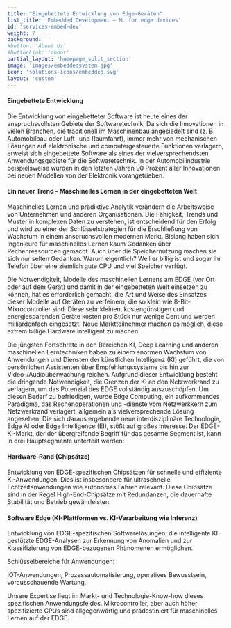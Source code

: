 ```yaml
---
title: "Eingebettete Entwicklung von Edge-Geräten"
list_title: 'Embedded Development – ML for edge devices'
id: 'services-embed-dev'
weight: 7
background: ''
#button: 'About Us'
#buttonLink: 'about'
partial_layout: 'homepage_split_section'
image: 'images/embeddedsystem.jpg'
icon: 'solutions-icons/embedded.svg'
layout: 'custom'
---
```

#### Eingebettete Entwicklung 

Die Entwicklung von eingebetteter Software ist heute eines der anspruchsvollsten Gebiete der Softwaretechnik. Da sich die Innovationen in vielen Branchen, die traditionell im Maschinenbau angesiedelt sind (z. B. Automobilbau oder Luft- und Raumfahrt), immer mehr von mechanischen Lösungen auf elektronische und computergesteuerte Funktionen verlagern, erweist sich eingebettete Software als eines der vielversprechendsten Anwendungsgebiete für die Softwaretechnik. In der Automobilindustrie beispielsweise wurden in den letzten Jahren 90 Prozent aller Innovationen bei neuen Modellen von der Elektronik vorangetrieben. 

 

#### Ein neuer Trend - Maschinelles Lernen in der eingebetteten Welt 

 

Maschinelles Lernen und prädiktive Analytik verändern die Arbeitsweise von Unternehmen und anderen Organisationen. Die Fähigkeit, Trends und Muster in komplexen Daten zu verstehen, ist entscheidend für den Erfolg und wird zu einer der Schlüsselstrategien für die Erschließung von Wachstum in einem anspruchsvollen modernen Markt. Bislang haben sich Ingenieure für maschinelles Lernen kaum Gedanken über Rechenressourcen gemacht. Auch über die Speichernutzung machen sie sich nur selten Gedanken. Warum eigentlich? Weil er billig ist und sogar Ihr Telefon über eine ziemlich gute CPU und viel Speicher verfügt. 

 

Die Notwendigkeit, Modelle des maschinellen Lernens am EDGE (vor Ort oder auf dem Gerät) und damit in der eingebetteten Welt einsetzen zu können, hat es erforderlich gemacht, die Art und Weise des Einsatzes dieser Modelle auf Geräten zu verfeinern, die so klein wie 8-Bit-Mikrocontroller sind. Diese sehr kleinen, kostengünstigen und energiesparenden Geräte kosten pro Stück nur wenige Cent und werden milliardenfach eingesetzt. Neue Marktteilnehmer machen es möglich, diese extrem billige Hardware intelligent zu machen. 

 

Die jüngsten Fortschritte in den Bereichen KI, Deep Learning und anderen maschinellen Lerntechniken haben zu einem enormen Wachstum von Anwendungen und Diensten der künstlichen Intelligenz (KI) geführt, die von persönlichen Assistenten über Empfehlungssysteme bis hin zur Video-/Audioüberwachung reichen. Aufgrund dieser Entwicklung besteht die dringende Notwendigkeit, die Grenzen der KI an den Netzwerkrand zu verlagern, um das Potenzial des EDGE vollständig auszuschöpfen. Um diesen Bedarf zu befriedigen, wurde Edge Computing, ein aufkommendes Paradigma, das Rechenoperationen und -dienste vom Netzwerkkern zum Netzwerkrand verlagert, allgemein als vielversprechende Lösung angesehen. Die sich daraus ergebende neue interdisziplinäre Technologie, Edge AI oder Edge Intelligence (EI), stößt auf großes Interesse. Der EDGE-KI-Markt, der der übergreifende Begriff für das gesamte Segment ist, kann in drei Hauptsegmente unterteilt werden: 

 

#### Hardware-Rand (Chipsätze) 

 

Entwicklung von EDGE-spezifischen Chipsätzen für schnelle und effiziente KI-Anwendungen. Dies ist insbesondere für ultraschnelle Echtzeitanwendungen wie autonomes Fahren relevant. Diese Chipsätze sind in der Regel High-End-Chipsätze mit Redundanzen, die dauerhafte Stabilität und Betrieb gewährleisten. 

 

#### Software Edge (KI-Plattformen vs. KI-Verarbeitung wie Inferenz) 

 

Entwicklung von EDGE-spezifischen Softwarelösungen, die intelligente KI-gestützte EDGE-Analysen zur Erkennung von Anomalien und zur Klassifizierung von EDGE-bezogenen Phänomenen ermöglichen. 

 

Schlüsselbereiche für Anwendungen: 

 

IOT-Anwendungen, Prozessautomatisierung, operatives Bewusstsein, vorausschauende Wartung. 

 

Unsere Expertise liegt im Markt- und Technologie-Know-how dieses spezifischen Anwendungsfeldes. Mikrocontroller, aber auch höher spezifizierte CPUs sind allgegenwärtig und prädestiniert für maschinelles Lernen auf der EDGE. 

